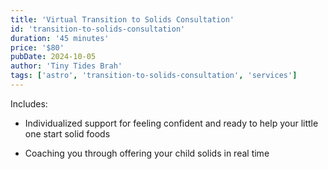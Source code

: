 ```yaml
---
title: 'Virtual Transition to Solids Consultation'
id: 'transition-to-solids-consultation'
duration: '45 minutes'
price: '$80'
pubDate: 2024-10-05
author: 'Tiny Tides Brah'
tags: ['astro', 'transition-to-solids-consultation', 'services']
---
```


Includes:

<ul class="ml-2">
    <li class="flex gap-x-2 items-center"> 
        <div class="min-w-[8px] w-2 h-2 bg-[#282082] rounded-full mt-1"></div> 
        <p>Individualized support for feeling confident and ready to help your little one start solid foods</p>
        </li>
    <li class="flex gap-x-2 items-center"> 
        <div class="min-w-[8px] w-2 h-2 bg-[#282082] rounded-full mt-1"></div>
        <p>Coaching you through offering your child solids in real time</p>
    </li>
</ul>
